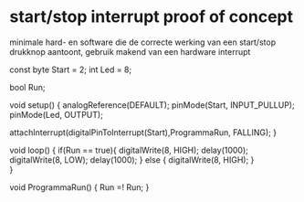 # start/stop interrupt proof of concept
minimale hard- en software die de correcte werking van een start/stop drukknop aantoont, gebruik makend van een hardware interrupt

const byte Start = 2;
int Led = 8; 

bool Run; 

void setup() {
  analogReference(DEFAULT);
  pinMode(Start, INPUT_PULLUP);
  pinMode(Led, OUTPUT);
  
  attachInterrupt(digitalPinToInterrupt(Start),ProgrammaRun, FALLING);
}

void loop() {
  if(Run == true){
    digitalWrite(8, HIGH);
    delay(1000);
    digitalWrite(8, LOW);
    delay(1000);
  }
  else {
    digitalWrite(8, HIGH);
  }  
}

void ProgrammaRun() {
    Run =! Run; 
}
